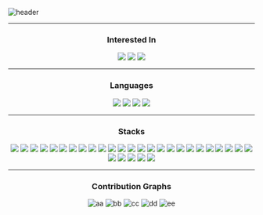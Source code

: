 ![header](https://capsule-render.vercel.app/api?type=rect&color=auto&height=80&section=header&text=Hello👋%20I'm%20Developer%20Seunggwan&fontSize=40)

---

<div align='center'>
    <h3>
        Interested In
    </h3>
    <img src="https://img.shields.io/badge/Data%20Engineering-16453e?style=for-the-badge&logoColor=white">
    <img src="https://img.shields.io/badge/Backend%20Engineering-16453e?style=for-the-badge&logoColor=white">
    <img src="https://img.shields.io/badge/Infra%20Engineering-16453e?style=for-the-badge&logoColor=white">
</div>

---

<div align='center'>
    <h3>
        Languages
    </h3>
    <img src="https://img.shields.io/badge/Python-3776AB?style=flat-square&logo=python&logoColor=white"/>
    <img src="https://img.shields.io/badge/Javascript-F7DF1E?style=flat-square&logo=JavaScript&logoColor=white"/>
    <img src="https://img.shields.io/badge/Java-FFFFFF?style=flat-square&logoColor=white"/>
    <img src="https://img.shields.io/badge/SQL-000000?style=flat-square&logoColor=white"/>
</div>

---

<div align='center'>
    <h3>
        Stacks
    </h3>
    <img src="https://img.shields.io/badge/FastAPI-009688?style=flat-square&logo=FastAPI&logoColor=white"/>
    <img src="https://img.shields.io/badge/Flask-000000?style=flat-square&logo=Flask&logoColor=white"/>
    <img src="https://img.shields.io/badge/Uvicorn-000000?style=flat-square&logoColor=white"/>
    <img src="https://img.shields.io/badge/Nginx-009639?style=flat-square&logo=Nginx&logoColor=white"/>
    <img src="https://img.shields.io/badge/Amazon EC2-FF9900?style=flat-square&logo=Amazon EC2&logoColor=white"/>
    <img src="https://img.shields.io/badge/Amazon S3-569A31?style=flat-square&logo=Amazon S3&logoColor=white"/>
    <img src="https://img.shields.io/badge/Amazon RDS-527FFF?style=flat-square&logo=Amazon RDS&logoColor=white"/>
    <img src="https://img.shields.io/badge/Linux-FCC624?style=flat-square&logo=Linux&logoColor=white"/>
    <img src="https://img.shields.io/badge/macOS-000000?style=flat-square&logo=macOS&logoColor=white"/>
    <img src="https://img.shields.io/badge/MySQL-4479A1?style=flat-square&logo=MySQL&logoColor=white"/>
    <img src="https://img.shields.io/badge/MongoDB-47A248?style=flat-square&logo=MongoDB&logoColor=white"/>
    <img src="https://img.shields.io/badge/PostgreSQL-4169E1?style=flat-square&logo=PostgreSQL&logoColor=white"/>
    <img src="https://img.shields.io/badge/Redis-DC382D?style=flat-square&logo=Redis&logoColor=white"/>
    <img src="https://img.shields.io/badge/Pytorch-EE4C2C?style=flat-square&logo=Pytorch&logoColor=white"/>
    <img src="https://img.shields.io/badge/Pytorch Lightning-EE4C2C?style=flat-square&logoColor=white"/>
    <img src="https://img.shields.io/badge/Weights %26 Biases-FFBE00?style=flat-square&logo=Weights %26 Biases&logoColor=white"/>
    <img src="https://img.shields.io/badge/DVC-13ADC7?style=flat-square&logo=DVC&logoColor=white"/>
    <img src="https://img.shields.io/badge/Ray-028CF8?style=flat-square&logo=Ray&logoColor=white"/>
    <img src="https://img.shields.io/badge/Pandas-150458?style=flat-square&logo=Pandas&logoColor=white"/>
    <img src="https://img.shields.io/badge/ScikitLearn-F7931E?style=flat-square&logo=scikit-learn&logoColor=white"/>
    <img src="https://img.shields.io/badge/Jupyter-F37626?style=flat-square&logo=Jupyter&logoColor=white"/>
    <img src="https://img.shields.io/badge/Numpy-013243?style=flat-square&logo=Numpy&logoColor=white"/>
    <img src="https://img.shields.io/badge/OpenCV-5C3EE8?style=flat-square&logo=OpenCV&logoColor=white"/>
    <img src="https://img.shields.io/badge/Docker-2496ED?style=flat-square&logo=Docker&logoColor=white"/>
    <img src="https://img.shields.io/badge/Kubernetes-326CE5?style=flat-square&logo=Kubernetes&logoColor=white"/>
    <img src="https://img.shields.io/badge/.ENV-ECD53F?style=flat-square&logo=.ENV&logoColor=white"/>
    <img src="https://img.shields.io/badge/Poetry-60A5FA?style=flat-square&logo=Poetry&logoColor=white"/>
    <img src="https://img.shields.io/badge/Apache Airflow-017CEE?style=flat-square&logo=Apache Airflow&logoColor=white"/>
    <img src="https://img.shields.io/badge/Vim-019733?style=flat-square&logo=Vim&logoColor=white"/>
    <img src="https://img.shields.io/badge/Markdown-000000?style=flat-square&logo=Markdown&logoColor=white"/>

</div>

---

<div align='center'>
    <h3>
        Contribution Graphs
    </h3>
</div>

<div align='center'>

![aa](http://github-profile-summary-cards.vercel.app/api/cards/profile-details?username=devseunggwan&theme=zenburn)
![bb](http://github-profile-summary-cards.vercel.app/api/cards/repos-per-language?username=devseunggwan&theme=zenburn&exclude=Jupyter%20Notebook) ![cc](http://github-profile-summary-cards.vercel.app/api/cards/most-commit-language?username=devseunggwan&theme=zenburn&exclude=Jupyter%20Notebook)
![dd](http://github-profile-summary-cards.vercel.app/api/cards/stats?username=devseunggwan&theme=zenburn) ![ee](http://github-profile-summary-cards.vercel.app/api/cards/productive-time?username=devseunggwan&theme=zenburn&utcOffset=9)

</div>
